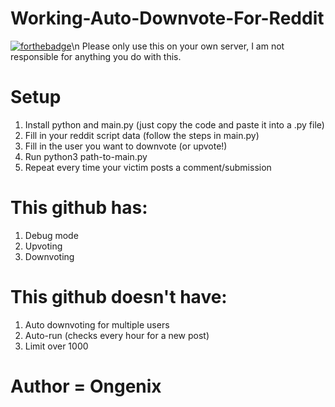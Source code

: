 # Working-Auto-Downvote-For-Reddit
[![forthebadge](https://forthebadge.com/images/badges/powered-by-flux-capacitor.svg)](https://forthebadge.com)\n
Please only use this on your own server, I am not responsible for anything you do with this.
# Setup
1. Install python and main.py (just copy the code and paste it into a .py file)
2. Fill in your reddit script data (follow the steps in main.py)
3. Fill in the user you want to downvote (or upvote!)
4. Run python3 path-to-main.py
5. Repeat every time your victim posts a comment/submission

# This github has:
1. Debug mode
2. Upvoting
3. Downvoting

# This github doesn't have:
1. Auto downvoting for multiple users
2. Auto-run (checks every hour for a new post)
3. Limit over 1000

# Author = Ongenix
